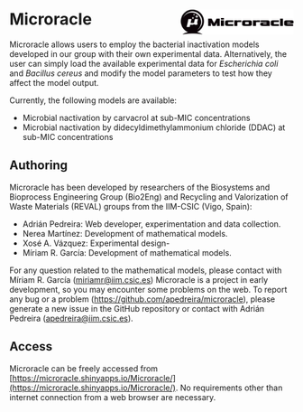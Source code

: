 
# Microracle <img src="var/img/logo_black.png" align="right" width="200" />

Microracle allows users to employ the bacterial inactivation models developed in our group with their own experimental data. Alternatively, the user can simply load the available experimental data for _Escherichia coli_ and _Bacillus cereus_ and modify the model parameters to test how they affect the model output. 

Currently, the following models are available:


* Microbial nactivation by carvacrol at sub-MIC concentrations
* Microbial nactivation by didecyldimethylammonium chloride (DDAC) at sub-MIC concentrations



## Authoring

Microracle has been developed by researchers of the Biosystems and Bioprocess Engineering Group (Bio2Eng) and
Recycling and Valorization of Waste Materials (REVAL) groups from the IIM-CSIC (Vigo, Spain):

* Adrián Pedreira: Web developer, experimentation and data collection.
* Nerea Martínez: Development of mathematical models. 
* Xosé A. Vázquez: Experimental design-
* Míriam R. García: Development of mathematical models.  

For any question related to the mathematical models, please contact with Míriam R. García (miriamr@iim.csic.es)
Microracle is a project in early development, so you may encounter some problems on the web. To report any bug or a problem (https://github.com/apedreira/microracle), please generate a new issue in the GitHub repository or contact with Adrián Pedreira (apedreira@iim.csic.es).



## Access

Microracle can be freely accessed from [https://microracle.shinyapps.io/Microracle/](https://microracle.shinyapps.io/Microracle/). No requirements other than internet connection from a web browser are necessary.
